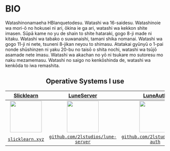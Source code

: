 
# BIO

Watashinonamaeha HBlanquetodesu. Watashi wa 16-saidesu. Watashinoie wa mori-ō no hokusei ni ari, ōkina ie ga ari, watashi wa kekkon shite imasen. Sūpā kame no yu de shain to shite hataraki, gogo 8-ji made ni kitaku. Watashi wa tabako o suwanaishi, tamani shika nomanai. Watashi wa gogo 11-ji ni nete, tsuneni 8-jikan neyou to shimasu. Atatakai gyūnyū o 1-pai nonde shūshinzen ni yaku 20-bu no taisō o shita nochi, watashi wa tsūjō asamade nete imasu. Watashi wa akachan no yō ni tsukare mo sutoresu mo naku mezamemasu. Watashi no saigo no kenkōshinda de, watashi wa kenkōda to iwa remashita.

<h2 align="center">Operative Systems I use</h2>

| <a href="http://slicklearn.xyz" target="_blank">**Slicklearn**</a> | <a href="https://github.com/2lstudios/lune-server" target="_blank">**LuneServer**</a> | <a href="https://github.com/2lstudios/lune-auth" target="_blank">**LuneAuth**</a> | <a href="http://2lidea.glitch.me" target="_blank">**IDEA**</a> |
| :---: | :---: | :---: | :---: |
| <img align='center' src='https://raw.githubusercontent.com/sammwyy/sammwyy/master/projects/slicklearn.png' height='100px'> | <img align='center' src='https://raw.githubusercontent.com/sammwyy/sammwyy/master/projects/luneserver.png' height='100px'> | <img align='center' src='https://raw.githubusercontent.com/sammwyy/sammwyy/master/projects/luneauth.png' height='100px'>  | <img align='center' src='https://raw.githubusercontent.com/sammwyy/sammwyy/master/projects/idea.png' height='100px'> |
| <a href="http://slicklearn.xyz" target="_blank">`slicklearn.xyz`</a> | <a href="http://github.com/2lstudios/lune-server" target="_blank">`github.com/2lstudios/lune-server`</a> | <a href="http://github.com/2lstudios/lune-auth" target="_blank">`github.com/2lstudios/lune-auth`</a> | <a href="https://2lidea.glitch.me/" target="_blank">`2lidea.glitch.me`</a> |
